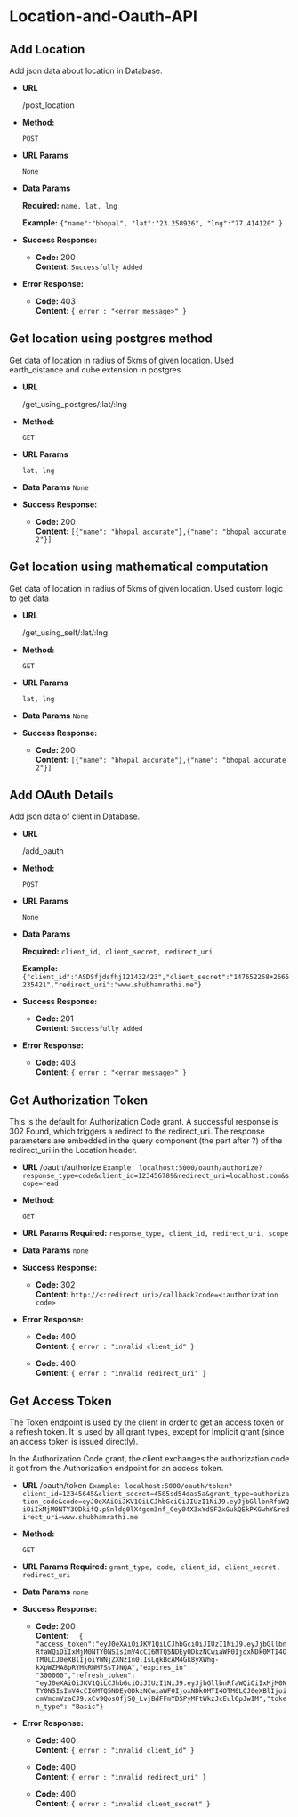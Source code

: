 # Location-and-Oauth-API

**Add Location**
----
  Add json data about location in Database.

* **URL**

  /post_location

* **Method:**

  `POST`
  
*  **URL Params**

   `None`

* **Data Params**

   **Required:**
  `name, lat, lng `
  
  **Example:** `{"name":"bhopal", "lat":"23.258926", "lng":"77.414120" }`
   
* **Success Response:**

  * **Code:** 200 <br />
    **Content:** `Successfully Added`
 
* **Error Response:**

  * **Code:** 403 <br />
    **Content:** `{ error : "<error message>" }`


**Get location using postgres method**
----
  Get data of location in radius of 5kms of given location. Used earth_distance and cube extension in postgres

* **URL**

  /get_using_postgres/:lat/:lng

* **Method:**

  `GET`
  
*  **URL Params**

   `lat, lng`

* **Data Params**
    `None`
   
* **Success Response:**

  * **Code:** 200 <br />
    **Content:** `[{"name": "bhopal accurate"},{"name": "bhopal accurate 2"}]`
 
 
**Get location using mathematical computation**
----
  Get data of location in radius of 5kms of given location. Used custom logic to get data

* **URL**

  /get_using_self/:lat/:lng

* **Method:**

  `GET`
  
*  **URL Params**

   `lat, lng`

* **Data Params**
    `None`
   
* **Success Response:**

  * **Code:** 200 <br />
    **Content:** `[{"name": "bhopal accurate"},{"name": "bhopal accurate 2"}]`
    
    
 **Add OAuth Details**
----
  Add json data of client in Database.

* **URL**

  /add_oauth

* **Method:**

  `POST`
  
*  **URL Params**

   `None`

* **Data Params**

   **Required:**
  `client_id, client_secret, redirect_uri `
  
  **Example:** `{"client_id":"ASDSfjdsfhj121432423","client_secret":"147652268+2665235421","redirect_uri":"www.shubhamrathi.me"}`
   
* **Success Response:**

  * **Code:** 201 <br />
    **Content:** `Successfully Added`
 
* **Error Response:**

  * **Code:** 403 <br />
    **Content:** `{ error : "<error message>" }`
    
    
 **Get Authorization Token**
----
 This is the default for Authorization Code grant. A successful response is 302 Found, which triggers a redirect to the redirect_uri. The response parameters are embedded in the query component (the part after ?) of the redirect_uri in the Location header.

* **URL**
  /oauth/authorize
  `Example: localhost:5000/oauth/authorize?response_type=code&client_id=123456789&redirect_uri=localhost.com&scope=read`
* **Method:**

  `GET`
  
*  **URL Params**
    **Required:**
   `response_type, client_id, redirect_uri, scope`

* **Data Params**
  `none`
  
* **Success Response:**

  * **Code:** 302 <br />
    **Content:** `http://<:redirect uri>/callback?code=<:authorization code>`
 
* **Error Response:**

  * **Code:** 400 <br />
    **Content:** `{ error : "invalid client_id" }`
    
  * **Code:** 400 <br />
    **Content:** `{ error : "invalid redirect_uri" }`



 **Get Access Token**
----
The Token endpoint is used by the client in order to get an access token or a refresh token. It is used by all grant types, except for Implicit grant (since an access token is issued directly).

In the Authorization Code grant, the client exchanges the authorization code it got from the Authorization endpoint for an access token.

* **URL**
  /oauth/token
  `Example: localhost:5000/oauth/token?client_id=12345645&client_secret=4585sd54das5a&grant_type=authorization_code&code=eyJ0eXAiOiJKV1QiLCJhbGciOiJIUzI1NiJ9.eyJjbGllbnRfaWQiOiIxMjM0NTY3ODkifQ.pSnldg0lX4gom3nf_Cey04X3xYdSF2xGukQEkPKGwhY&redirect_uri=www.shubhamrathi.me`

* **Method:**

  `GET`
  
*  **URL Params**
    **Required:**
   `grant_type, code, client_id, client_secret, redirect_uri`

* **Data Params**
  `none`
  
* **Success Response:**

  * **Code:** 200 <br />
    **Content:** `  { "access_token":"eyJ0eXAiOiJKV1QiLCJhbGciOiJIUzI1NiJ9.eyJjbGllbnRfaWQiOiIxMjM0NTY0NSIsImV4cCI6MTQ5NDEyODkzNCwiaWF0IjoxNDk0MTI4OTM0LCJ0eXBlIjoiYWNjZXNzIn0.IsLqkBcAM4Gk8yXWhg-kXpWZMA8pRYMkRWM7SsTJNQA","expires_in": "300000","refresh_token": "eyJ0eXAiOiJKV1QiLCJhbGciOiJIUzI1NiJ9.eyJjbGllbnRfaWQiOiIxMjM0NTY0NSIsImV4cCI6MTQ5NDEyODkzNCwiaWF0IjoxNDk0MTI4OTM0LCJ0eXBlIjoicmVmcmVzaCJ9.xCv9QosOfjSQ_LvjBdFFmYDSPyMFtWkzJcEul6pJwIM","token_type": "Basic"}`
 
* **Error Response:**

  * **Code:** 400 <br />
    **Content:** `{ error : "invalid client_id" }`
    
  * **Code:** 400 <br />
    **Content:** `{ error : "invalid redirect_uri" }`
  
  * **Code:** 400 <br />
    **Content:** `{ error : "invalid client_secret" }`

